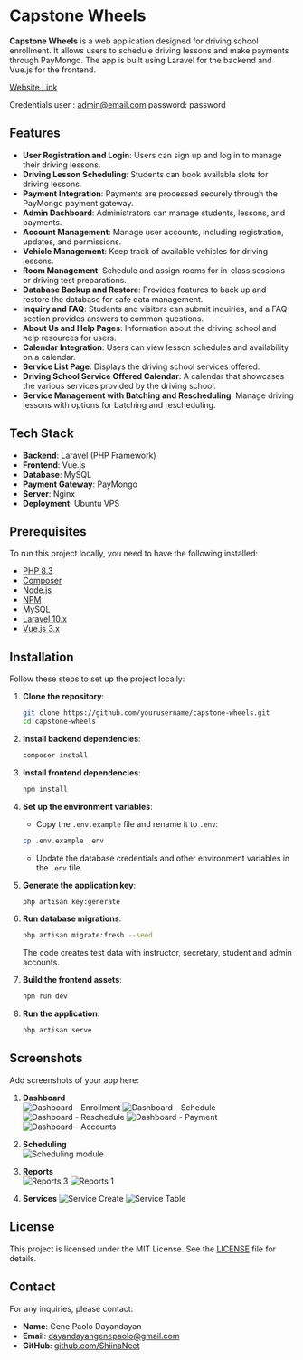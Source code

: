 # Capstone Wheels

**Capstone Wheels** is a web application designed for driving school enrollment. It allows users to schedule driving lessons and make payments through PayMongo. The app is built using Laravel for the backend and Vue.js for the frontend.

[Website Link](https://laravel.shiinaneet.site/)

Credentials
user    : admin@email.com
password: password

## Features

- **User Registration and Login**: Users can sign up and log in to manage their driving lessons.
- **Driving Lesson Scheduling**: Students can book available slots for driving lessons.
- **Payment Integration**: Payments are processed securely through the PayMongo payment gateway.
- **Admin Dashboard**: Administrators can manage students, lessons, and payments.
- **Account Management**: Manage user accounts, including registration, updates, and permissions.
- **Vehicle Management**: Keep track of available vehicles for driving lessons.
- **Room Management**: Schedule and assign rooms for in-class sessions or driving test preparations.
- **Database Backup and Restore**: Provides features to back up and restore the database for safe data management.
- **Inquiry and FAQ**: Students and visitors can submit inquiries, and a FAQ section provides answers to common questions.
- **About Us and Help Pages**: Information about the driving school and help resources for users.
- **Calendar Integration**: Users can view lesson schedules and availability on a calendar.
- **Service List Page**: Displays the driving school services offered.
- **Driving School Service Offered Calendar**: A calendar that showcases the various services provided by the driving school.
- **Service Management with Batching and Rescheduling**: Manage driving lessons with options for batching and rescheduling.

## Tech Stack

- **Backend**: Laravel (PHP Framework)
- **Frontend**: Vue.js
- **Database**: MySQL
- **Payment Gateway**: PayMongo
- **Server**: Nginx
- **Deployment**: Ubuntu VPS

## Prerequisites

To run this project locally, you need to have the following installed:

- [PHP 8.3](https://www.php.net/)
- [Composer](https://getcomposer.org/)
- [Node.js](https://nodejs.org/en/)
- [NPM](https://www.npmjs.com/)
- [MySQL](https://www.mysql.com/)
- [Laravel 10.x](https://laravel.com/)
- [Vue.js 3.x](https://vuejs.org/)

## Installation

Follow these steps to set up the project locally:

1. **Clone the repository**:
    ```bash
    git clone https://github.com/yourusername/capstone-wheels.git
    cd capstone-wheels
    ```

2. **Install backend dependencies**:
    ```bash
    composer install
    ```

3. **Install frontend dependencies**:
    ```bash
    npm install
    ```

4. **Set up the environment variables**:
    - Copy the `.env.example` file and rename it to `.env`:
    ```bash
    cp .env.example .env
    ```
    - Update the database credentials and other environment variables in the `.env` file.

5. **Generate the application key**:
    ```bash
    php artisan key:generate
    ```

6. **Run database migrations**:
    ```bash
    php artisan migrate:fresh --seed
    ```
    The code creates test data with instructor, secretary, student and admin accounts.
   
8. **Build the frontend assets**:
    ```bash
    npm run dev
    ```

9. **Run the application**:
    ```bash
    php artisan serve
    ```

## Screenshots

Add screenshots of your app here:

1. **Dashboard**  
    ![Dashboard - Enrollment](https://github.com/user-attachments/assets/60c22923-f3e5-4eb9-a670-37c2fe4063b6)
    ![Dashboard - Schedule](https://github.com/user-attachments/assets/de0871ff-fafe-4d2f-a7c8-e1a6cb55dba5)
    ![Dashboard - Reschedule](https://github.com/user-attachments/assets/aa6e2e55-1780-4dc7-aeaf-dd1af0aa07f1)
    ![Dashboard - Payment](https://github.com/user-attachments/assets/796dd89d-e9e1-4722-aeea-d75025b5f659)
    ![Dashboard - Accounts](https://github.com/user-attachments/assets/da444315-7da7-45ce-955d-53166051974e)

2. **Scheduling**  
    ![Scheduling module](https://github.com/user-attachments/assets/a422c743-5a7b-4acb-8389-a775d005bff4)


3. **Reports**  
    ![Reports 3](https://github.com/user-attachments/assets/1c878e05-8f8f-49cf-ba64-a5b6dba3cbcd)
    ![Reports 1](https://github.com/user-attachments/assets/a4e26e6b-44bf-42bd-ac12-b46ed55b3c95)
   
5. **Services**
    ![Service Create](https://github.com/user-attachments/assets/d5b6c808-16d8-4128-8350-d58bce28f035)
    ![Service Table](https://github.com/user-attachments/assets/81f8fa45-2cec-40a9-b842-0cd2bee5d6fd)

## License

This project is licensed under the MIT License. See the [LICENSE](LICENSE) file for details.

## Contact

For any inquiries, please contact:
- **Name**: Gene Paolo Dayandayan
- **Email**: dayandayangenepaolo@gmail.com
- **GitHub**: [github.com/ShiinaNeet](https://github.com/ShiinaNeet)
